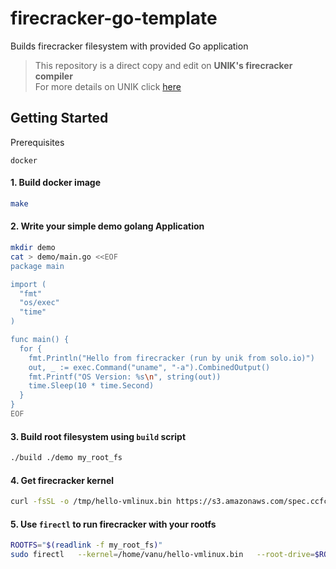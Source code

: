 # firecracker-go-template
Builds firecracker filesystem with provided Go application   
   
> This repository is a direct copy and edit on **UNIK's firecracker compiler**  
> For more details on UNIK click [here](https://github.com/solo-io/unik)  
  
  
## Getting Started
   
Prerequisites
```text
docker
```
   
#### 1. Build docker image
```bash
make
```
   
#### 2. Write your simple demo golang Application
```bash
mkdir demo
cat > demo/main.go <<EOF
package main

import (
  "fmt"
  "os/exec"
  "time"
)

func main() {
  for {
    fmt.Println("Hello from firecracker (run by unik from solo.io)")
    out, _ := exec.Command("uname", "-a").CombinedOutput()
    fmt.Printf("OS Version: %s\n", string(out))
    time.Sleep(10 * time.Second)
  }
}
EOF
```
    
#### 3. Build root filesystem using `build` script
```bash
./build ./demo my_root_fs
```
   
#### 4. Get firecracker kernel
```bash
curl -fsSL -o /tmp/hello-vmlinux.bin https://s3.amazonaws.com/spec.ccfc.min/img/hello/kernel/hello-vmlinux.bin
```
   
#### 5. Use `firectl` to run firecracker with your rootfs
```bash
ROOTFS="$(readlink -f my_root_fs)"
sudo firectl   --kernel=/home/vanu/hello-vmlinux.bin   --root-drive=$ROOTFS   --kernel-opts="console=ttyS0 noapic reboot=k panic=1 pci=off nomodules rw"
```
